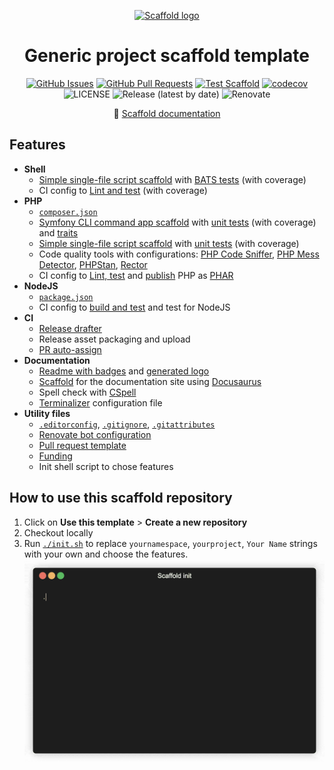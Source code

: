 <p align="center">
  <a href="" rel="noopener"><img src="docs/static/img/logo.svg" alt="Scaffold logo" width=400px/></a>
</p>

<h1 align="center">Generic project scaffold template</h1>

<div align="center">

[![GitHub Issues](https://img.shields.io/github/issues/AlexSkrypnyk/scaffold.svg)](https://github.com/AlexSkrypnyk/scaffold/issues)
[![GitHub Pull Requests](https://img.shields.io/github/issues-pr/AlexSkrypnyk/scaffold.svg)](https://github.com/AlexSkrypnyk/scaffold/pulls)
[![Test Scaffold](https://github.com/AlexSkrypnyk/scaffold/actions/workflows/scaffold-test.yml/badge.svg)](https://github.com/AlexSkrypnyk/scaffold/actions/workflows/scaffold-test.yml)
[![codecov](https://codecov.io/gh/AlexSkrypnyk/scaffold/graph/badge.svg?token=7WEB1IXBYT)](https://codecov.io/gh/AlexSkrypnyk/scaffold)
![LICENSE](https://img.shields.io/github/license/AlexSkrypnyk/scaffold?label=License)
![Release (latest by date)](https://img.shields.io/github/v/release/AlexSkrypnyk/scaffold?label=Release)
![Renovate](https://img.shields.io/badge/renovate-enabled-green?logo=renovatebot&label=Renovate)

</div>

<div align="center">

📘 [Scaffold documentation](https://getscaffold.dev)

</div>

## Features

- **Shell**
  - [Simple single-file script scaffold](shell-command.sh)
    with [BATS tests](tests/bats) (with coverage)
  - CI config to [Lint and test](.github/workflows/test-shell.yml) (with
    coverage)
- **PHP**
  - [`composer.json`](composer.json)
  - [Symfony CLI command app scaffold](src/app.php)
    with [unit tests](tests/phpunit/Unit/Command) (with coverage)
    and [traits](tests/phpunit/Traits)
  - [Simple single-file script scaffold](php-script)
    with [unit tests](tests/phpunit/Functional) (with coverage)
  - Code quality tools with
    configurations: [PHP Code Sniffer](phpcs.xml), [PHP Mess Detector](phpmd.xml),
    [PHPStan](phpstan.neon), [Rector](rector.php)
  - CI config to [Lint, test](.github/workflows/test-php.yml)
    and [publish](.github/workflows/release-php.yml) PHP as [PHAR](box.json)
- **NodeJS**
  - [`package.json`](package.json)
  - CI config to [build and test](.github/workflows/test-nodehs.yml) and test
    for NodeJS
- **CI**
  - [Release drafter](.github/workflows/release-drafter.yml)
  - Release asset packaging and upload
  - [PR auto-assign](.github/workflows/assign-author.yml)
- **Documentation**
  - [Readme with badges](README.dist.md) and [generated logo](logo.png)
  - [Scaffold](docs) for the documentation site using [Docusaurus](https://docusaurus.io/)
  - Spell check with [CSpell](https://cspell.org/)
  - [Terminalizer](assets/terminalizer.yml) configuration file
- **Utility files**
  - [`.editorconfig`](.editorconfig), [`.gitignore`](.gitignore), [`.gitattributes`](.gitattributes)
  - [Renovate bot configuration](renovate.json)
  - [Pull request template](.github/PULL_REQUEST_TEMPLATE.md)
  - [Funding](.github/FUNDING.yml)
  - Init shell script to chose features

## How to use this scaffold repository

1. Click on **Use this template** > **Create a new repository**
2. Checkout locally
3. Run [`./init.sh`](init.sh) to replace `yournamespace`, `yourproject`,
   `Your Name` strings with your own and choose the features.<br/>
   ![init](.scaffold/docs/static/img/init.gif)

